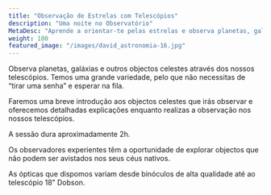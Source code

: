 ```yaml
---
title: "Observação de Estrelas com Telescópios"
description: "Uma noite no Observatório"
MetaDesc: "Aprende a orientar-te pelas estrelas e observa planetas, galáxias, aglomerados e nebulosas, enquanto nós oferecemos explicações detalhadas sobre o que observas."
weight: 100
featured_image: "/images/david_astronomia-16.jpg"
---
```


Observa planetas, galáxias e outros objectos celestes através dos nossos telescópios. Temos uma
grande variedade, pelo que não necessitas de “tirar uma senha” e esperar na fila.
 

Faremos uma breve introdução aos objectos celestes que irás observar e oferecemos detalhadas
explicações enquanto realizas a observação nos nossos telescópios.

<!--more-->

A sessão dura aproximadamente 2h.

Os observadores experientes têm a oportunidade de explorar objectos que não podem ser avistados nos seus céus nativos.

As ópticas que dispomos variam desde binóculos de alta qualidade até ao telescópio 18” Dobson.

